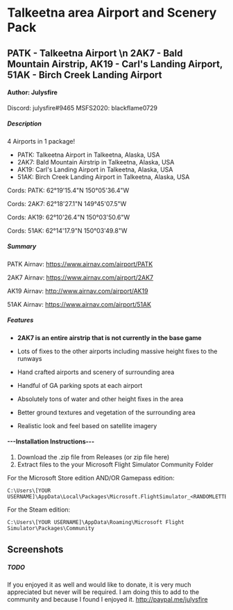 # Talkeetna area Airport and Scenery Pack

## PATK - Talkeetna Airport \n		2AK7 - Bald Mountain Airstrip,		AK19 - Carl's Landing Airport,		51AK - Birch Creek Landing Airport

#### Author: Julysfire
Discord: julysfire#9465        MSFS2020: blackflame0729

##### Description
4 Airports in 1 package!

- PATK: Talkeetna Airport in Talkeetna, Alaska, USA
- 2AK7: Bald Mountain Airstrip in Talkeetna, Alaska, USA
- AK19: Carl's Landing Airport in Talkeetna, Alaska, USA
- 51AK: Birch Creek Landing Airport in Talkeetna, Alaska, USA

Cords: PATK: 62°19'15.4"N 150°05'36.4"W

Cords: 2AK7: 62°18'27.1"N 149°45'07.5"W

Cords: AK19: 62°10'26.4"N 150°03'50.6"W

Cords: 51AK: 62°14'17.9"N 150°03'49.8"W

##### Summary

PATK Airnav: <https://www.airnav.com/airport/PATK>

2AK7 Airnav: <https://www.airnav.com/airport/2AK7>

AK19 Airnav: <http://www.airnav.com/airport/AK19>

51AK Airnav: <https://www.airnav.com/airport/51AK>

##### Features

- **2AK7 is an entire airstrip that is not currently in the base game**
- Lots of fixes to the other airports including massive height fixes to the runways

- Hand crafted airports and scenery of surrounding area
- Handful of GA parking spots at each airport
- Absolutely tons of water and other height fixes in the area
- Better ground textures and vegetation of the surrounding area
- Realistic look and feel based on satellite imagery

#### ---Installation Instructions---
1. Download the .zip file from Releases (or zip file here)
2. Extract files to the your Microsoft Flight Simulator Community Folder

For the Microsoft Store edition AND/OR Gamepass edition:

	C:\Users\[YOUR USERNAME]\AppData\Local\Packages\Microsoft.FlightSimulator_<RANDOMLETTERS>\LocalCache\Packages\Community
	
For the Steam edition:

	C:\Users\[YOUR USERNAME]\AppData\Roaming\Microsoft Flight Simulator\Packages\Community

## Screenshots


##### TODO


If you enjoyed it as well and would like to donate, it is very much appreciated but never will be required.  I am doing this to add to the community and because I found I enjoyed it.
http://paypal.me/julysfire
